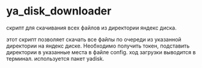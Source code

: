 # ya_disk_downloader
скрипт для скачивания всех файлов из директории яндекс диска.

этот скрипт позволяет скачать все файлы по очереди из указанной директории на яндекс диске. Необходимо получить токен, подставить директории в указанные места в файле config.
ход загрузки выводится в терминал.
используется пакет yadisk.
